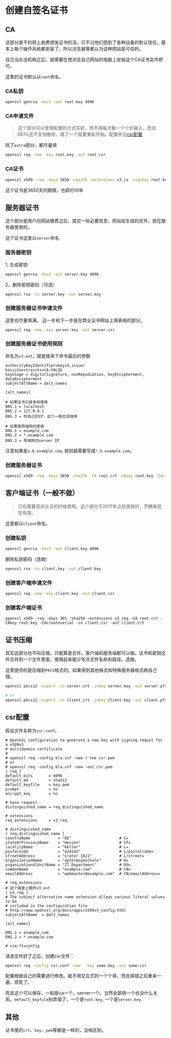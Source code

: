 # 创建自签名证书

## CA


这部分是干的网上收费颁发证书的活。只不过他们受到了各种设备的默认信任，基本上每个操作系统都安装了，所以浏览器等都认为这种网站是可信的。

自己当办法机构之后，就需要在想浏览自己网站的电脑上安装这个CA证书文件即可。

这里的证书默认以`root`命名。

### CA私钥
```bash
openssl genrsa -des3 -out root.key 4096
```

### CA申请文件

> 这个部分可以使用配置的方式写好，而不用每次都一个个的输入，而且REPL还不支持删除，错了一个就要重新开始。配置参见<a href="#csr配置">csr配置</a>

除了`extra`部分，都尽量填
```bash
openssl req -new -key root.key -out root.csr
```

### CA证书

```bash
openssl x509 -req -days 3650 -sha256 -extensions v3_ca -signkey root.key -in root.csr -out root.crt
```

这个证书是3650天的期限，也即约10年

## 服务器证书

这个部分是用户向网站缴费之后，提交一些必要信息，网站给生成的文件，放在服务器使用的。

这个证书这里以`server`命名


### 服务器密钥

1, 生成密钥

```bash
openssl genrsa -des3 -out server.key 4096
```

2，删除密钥密码（可选）

```bash
openssl rsa -in server.key -out server.key
```

### 创建服务器证书申请文件

这里也尽量填满。
这一步和下一步是在商业证书网站上填表格的部分。

```bash
openssl req -new -key server.key -out server.csr
```

### 创建服务器证书使用规则

命名为`v3.ext`，就是接来下命令最后的参数

```
authorityKeyIdentifier=keyid,issuer
basicConstraints=CA:FALSE
keyUsage = digitalSignature, nonRepudiation, keyEncipherment, dataEncipherment
subjectAltName = @alt_names

[alt_names]

# 如果证书只是本地使用
DNS.1 = localhost
DNS.2 = 127.0.0.1
DNS.3 = 你自己的IP，这个一般也没啥用

# 如果是局域网内使用
DNS.1 = example.com
DNS.2 = *.example.com
DNS.3 = 局域网内server IP
```

注意如果是`a.b.example.com`, 规则就需要写成`*.b.example.com`。

### 创建服务器证书

```bash
openssl x509 -req -days 3650 -sha256 -CA root.crt -CAkey root.key -CAcreateserial -in server.csr -out server.crt -extfile v3.ext
```

## 客户端证书（一般不做）

> 只在需要双向认证的时候使用。这个部分于2017年之前使用的，不确保现在有效。

这里都以`client`命名。

### 创建私钥

```bash
openssl genrsa -des3 -out client.key 4096
```

删除私钥密码（选做）

```bash
openssl rsa -in client.key -out client.key
```

### 创建客户端申请文件

```bash
openssl req -new -key client.key -out client.csr
```

### 创建客户端证书

```
openssl x509 -req -days 365 -sha256 -extensions v3_req -CA root.crt -CAkey root.key -CAcreateserial -in client.csr -out client.crt
```

## 证书压缩

其实这部分也不叫压缩，只能算是合并。客户端和服务端都可以做。证书和密钥文件合并到一个文件里面，使用起来能少写点文件名称和路径。选做。

这里提供的是压缩到`PKCS`格式的。如果用到其他格式和特殊服务器格式再自己搜。

```bash
openssl pkcs12 -export -in server.crt -inkey server.key -out server.pfx

# or
openssl pkcs12 -export -in client.crt -inkey client.key -out client.pfx

```

## csr配置

假设文件名称为`csr.conf`。
```
# OpenSSL configuration to generate a new key with signing requst for a x509v3 
# multidomain certificate
#
# openssl req -config bla.cnf -new | tee csr.pem
# or
# openssl req -config bla.cnf -new -out csr.pem
[ req ]
default_bits       = 4096
default_md         = sha512
default_keyfile    = key.pem
prompt             = no
encrypt_key        = no

# base request
distinguished_name = req_distinguished_name

# extensions
req_extensions     = v3_req

# distinguished_name
[ req_distinguished_name ]
countryName            = "DE"                     # C=
stateOrProvinceName    = "Hessen"                 # ST=
localityName           = "Keller"                 # L=
postalCode             = "424242"                 # L/postalcode=
streetAddress          = "Crater 1621"            # L/street=
organizationName       = "apfelboymschule"        # O=
organizationalUnitName = "IT Department"          # OU=
commonName             = "example.com"            # CN=
emailAddress           = "webmaster@example.com"  # CN/emailAddress=

# req_extensions
# 这个就是上面的v3.ext
[ v3_req ]
# The subject alternative name extension allows various literal values to be 
# included in the configuration file
# http://www.openssl.org/docs/apps/x509v3_config.html
subjectAltName  = @alt_names

[alt_names]

DNS.1 = example.com
DNS.2 = *.example.com

# vim:ft=config
```

请求文件好了之后，创建csr文件：

```bash
openssl req -config csr.conf -new  -key some.key -out some.csr
```

配置根据自己的需要进行修改。就不用交互式的一个个填，而且填错之后重来一遍，烦死了。

而且这个可以保存，一般是ca一个，server一个。当然全部用一个也没什么关系。`default_keyfile`别弄错了，一个是`root.key`, 一个是`server.key`.

## 其他

证书里的`crt`、`key`、`pem`等都是一样的，没啥区别。
